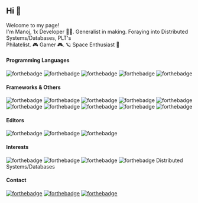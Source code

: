 ## Hi 👋

<!--
**hindenbug/hindenbug** is a ✨ _special_ ✨ repository because its `README.md` (this file) appears on your GitHub profile.
-->
<p>Welcome to my page! </br> 
I'm Manoj, 1x Developer 👨‍💻. Generalist in making. Foraying into Distributed Systems/Databases, PLT's </br> 
Philatelist. 🎮 Gamer 🎮. 🪐 Space Enthusiast 🚀 </br> 
</p>

#### Programming Languages 

![forthebadge](https://img.shields.io/badge/Elixir-52345f?style=for-the-badge&logo=elixir&logoColor=white)
![forthebadge](https://img.shields.io/badge/Rust-000000?style=for-the-badge&logo=rust&logoColor=white) 
![forthebadge](https://img.shields.io/badge/Go-00a7d0?style=for-the-badge&logo=go&logoColor=white) 
![forthebadge](https://img.shields.io/badge/Python-3776AB?style=for-the-badge&logo=python&logoColor=white)
![forthebadge](https://img.shields.io/badge/Ruby-CC342D?style=for-the-badge&logo=ruby&logoColor=white)

#### Frameworks & Others

![forthebadge](https://img.shields.io/badge/PostgreSQL-316192?style=for-the-badge&logo=postgresql&logoColor=white) 
![forthebadge](https://img.shields.io/badge/MySQL-4479A1?style=for-the-badge&logo=mysql&logoColor=white)
![forthebadge](https://img.shields.io/badge/MariaDB-003545?style=for-the-badge&logo=mariadb&logoColor=white)
![forthebadge](https://img.shields.io/badge/Git-F05032?style=for-the-badge&logo=git&logoColor=white)
![forthebadge](https://img.shields.io/badge/AWS-232F3E?style=for-the-badge&logo=amazon-aws&logoColor=white)
![forthebadge](https://img.shields.io/badge/terraform-623CE4?style=for-the-badge&logo=terraform&logoColor=white)
![forthebadge](https://img.shields.io/badge/docker-2496ED?style=for-the-badge&logo=docker&logoColor=white)
![forthebadge](https://img.shields.io/badge/Rails-CC0000?style=for-the-badge&logo=ruby-on-rails&logoColor=white)
![forthebadge](https://img.shields.io/badge/Django-092E20?style=for-the-badge&logo=django&logoColor=white)
![forthebadge](https://img.shields.io/badge/linux-FCC624?style=for-the-badge&logo=linux&logoColor=white)

#### Editors
![forthebadge](https://img.shields.io/badge/vim-019733?style=for-the-badge&logo=vim&logoColor=white)
![forthebadge](https://img.shields.io/badge/emacs-7F5AB6?style=for-the-badge&logo=gnu-emacs&logoColor=white)
![forthebadge](https://img.shields.io/badge/VSCode-007ACC?style=for-the-badge&logo=visual-studio-code&logoColor=white)


#### Interests

![forthebadge](https://img.shields.io/badge/--000000?style=for-the-badge&logo=rust&logoColor=white) ![forthebadge](https://img.shields.io/badge/-00ADD8?style=for-the-badge&logo=go&logoColor=white) ![forthebadge](https://img.shields.io/badge/--52345f?style=for-the-badge&logo=elixir&logoColor=white) ![forthebadge](https://img.shields.io/badge/-3776AB?style=for-the-badge&logo=python&logoColor=white)
Distributed Systems/Databases 

#### Contact

[![forthebadge](https://img.shields.io/badge/twitter-%231DA1F2.svg?&style=for-the-badge&logo=twitter&logoColor=white)](https://twitter.com/_hindenbug) 
[![forthebadge](https://img.shields.io/badge/linkedin-%230077B5.svg?&style=for-the-badge&logo=linkedin&logoColor=white)](https://linkedin.com/manojk27)
[![forthebadge](https://img.shields.io/badge/stack_overflow-FE7A16?style=for-the-badge&logo=stack-overflow&logoColor=white)](https://stackoverflow.com/users/348892/hindenbug)
